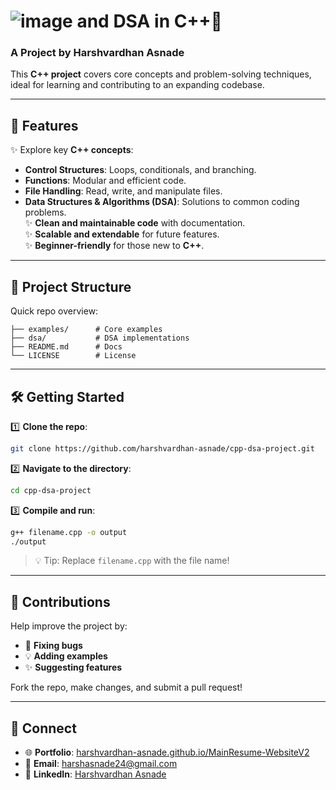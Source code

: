 # ![image](https://github.com/user-attachments/assets/7328ce0e-99c2-4115-b455-014625e13f20)  and DSA in C++🚀

### A Project by **Harshvardhan Asnade**  

This **C++ project** covers core concepts and problem-solving techniques, ideal for learning and contributing to an expanding codebase.

---

## 🚀 **Features**  
✨ Explore key **C++ concepts**:  
- **Control Structures**: Loops, conditionals, and branching.  
- **Functions**: Modular and efficient code.  
- **File Handling**: Read, write, and manipulate files.  
- **Data Structures & Algorithms (DSA)**: Solutions to common coding problems.  
✨ **Clean and maintainable code** with documentation.  
✨ **Scalable and extendable** for future features.  
✨ **Beginner-friendly** for those new to **C++**.

---

## 📂 **Project Structure**  
Quick repo overview:  
```
├── examples/      # Core examples  
├── dsa/           # DSA implementations  
├── README.md      # Docs  
└── LICENSE        # License  
```

---

## 🛠️ **Getting Started**  

1️⃣ **Clone the repo**:  
```bash  
git clone https://github.com/harshvardhan-asnade/cpp-dsa-project.git  
```  

2️⃣ **Navigate to the directory**:  
```bash  
cd cpp-dsa-project  
```  

3️⃣ **Compile and run**:  
```bash  
g++ filename.cpp -o output  
./output  
```  
> 💡 Tip: Replace `filename.cpp` with the file name!

---

## 🌟 **Contributions**  

Help improve the project by:  
- 🐛 **Fixing bugs**  
- 💡 **Adding examples**  
- ✨ **Suggesting features**  

Fork the repo, make changes, and submit a pull request!

---

## 🔗 **Connect**  

- 🌐 **Portfolio**: [harshvardhan-asnade.github.io/MainResume-WebsiteV2](https://harshvardhan-asnade.github.io/MainResume-WebsiteV2/)  
- 💌 **Email**: [harshasnade24@gmail.com](mailto:harshasnade24@gmail.com)  
- 💼 **LinkedIn**: [Harshvardhan Asnade](https://www.linkedin.com/in/harshvardhan-asnade-225000344/)
 
